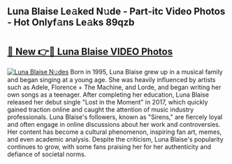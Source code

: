 ## Luna Blaise Le𝚊ked N𝚞de - Part-itc Video Photos - Hot Onlyf𝚊ns Le𝚊ks 89qzb

# <h2><a href="http://ac37043.deff.icu/?id=Luna+Blaise">🔗 New 👉🔴 Luna Blaise VIDEO Photos</a></h2>

[![Luna Blaise N𝚞des](https://i.imgur.com/rIISA9y.gif)](http://ac37043.deff.icu/?id=Luna+Blaise)
Born in 1995, Luna Blaise grew up in a musical family and began singing at a young age. She was heavily influenced by artists such as Adele, Florence + The Machine, and Lorde, and began writing her own songs as a teenager. After completing her education, Luna Blaise released her debut single "Lost in the Moment" in 2017, which quickly gained traction online and caught the attention of music industry professionals. Luna Blaise's followers, known as "Sirens," are fiercely loyal and often engage in online discussions about her work and controversies. Her content has become a cultural phenomenon, inspiring fan art, memes, and even academic analysis. Despite the criticism, Luna Blaise's popularity continues to grow, with some fans praising her for her authenticity and defiance of societal norms.
